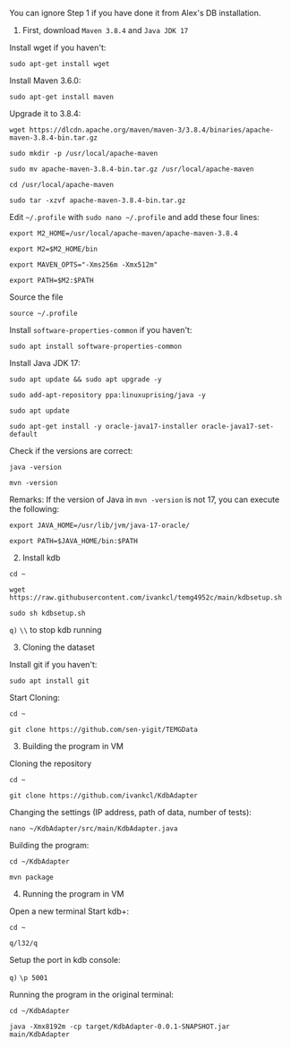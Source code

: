 You can ignore Step 1 if you have done it from Alex's DB installation.

1. First, download `Maven 3.8.4` and `Java JDK 17` 

Install wget if you haven't:

`sudo apt-get install wget`

Install Maven 3.6.0:

`sudo apt-get install maven`

Upgrade it to 3.8.4:

`wget https://dlcdn.apache.org/maven/maven-3/3.8.4/binaries/apache-maven-3.8.4-bin.tar.gz`

`sudo mkdir -p /usr/local/apache-maven`

`sudo mv apache-maven-3.8.4-bin.tar.gz /usr/local/apache-maven`

`cd /usr/local/apache-maven`

`sudo tar -xzvf apache-maven-3.8.4-bin.tar.gz `

Edit `~/.profile` with `sudo nano ~/.profile` and add these four lines:

`export M2_HOME=/usr/local/apache-maven/apache-maven-3.8.4`

`export M2=$M2_HOME/bin`

`export MAVEN_OPTS="-Xms256m -Xmx512m"`

`export PATH=$M2:$PATH`


Source the file

`source ~/.profile`

Install `software-properties-common` if you haven't:

`sudo apt install software-properties-common`

Install Java JDK 17:

`sudo apt update && sudo apt upgrade -y`

`sudo add-apt-repository ppa:linuxuprising/java -y`

`sudo apt update`

`sudo apt-get install -y oracle-java17-installer oracle-java17-set-default`

Check if the versions are correct:

`java -version`

`mvn -version`

Remarks:
If the version of Java in `mvn -version` is not 17, you can execute the following:

`export JAVA_HOME=/usr/lib/jvm/java-17-oracle/`

`export PATH=$JAVA_HOME/bin:$PATH`



2. Install kdb

`cd ~`

`wget https://raw.githubusercontent.com/ivankcl/temg4952c/main/kdbsetup.sh`

`sudo sh kdbsetup.sh`

`q)` `\\` to stop kdb running

3. Cloning the dataset

Install git if you haven't:

`sudo apt install git`

Start Cloning:

`cd ~`

`git clone https://github.com/sen-yigit/TEMGData`

3. Building the program in VM

Cloning the repository

`cd ~`

`git clone https://github.com/ivankcl/KdbAdapter`

Changing the settings (IP address, path of data, number of tests):

`nano ~/KdbAdapter/src/main/KdbAdapter.java`

Building the program:

`cd ~/KdbAdapter`

`mvn package`

4. Running the program in VM

Open a new terminal
Start kdb+:

`cd ~`

`q/l32/q`

Setup the port in kdb console:

`q)` `\p 5001`

Running the program in the original terminal:

`cd ~/KdbAdapter`

`java -Xmx8192m -cp target/KdbAdapter-0.0.1-SNAPSHOT.jar main/KdbAdapter`
